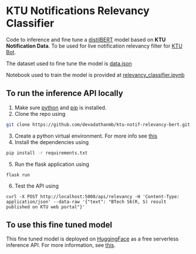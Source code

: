 # KTU Notifications Relevancy Classifier

Code to inference and fine tune a [distilBERT](https://huggingface.co/distilbert/distilbert-base-uncased) model based on **KTU Notification Data**. To be used for live notification relevancy filter for [KTU Bot](https://github.com/devadathanmb/ktu-bot).

The dataset used to fine tune the model is [data.json](./data.json)

Notebook used to train the model is provided at [relevancy_classifier.ipynb](./relevancy_classifier.ipynb)

## To run the inference API locally

1. Make sure [python]() and [pip]() is installed.
2. Clone the repo using

```bash
git clone https://github.com/devadathanmb/ktu-notif-relevancy-bert.git
```

3. Create a python virtual environment. For more info see [this](https://www.freecodecamp.org/news/how-to-setup-virtual-environments-in-python/)
4. Install the dependencies using

```bash
pip install -r requirements.txt
```

5. Run the flask application using

```
flask run
```

6. Test the API using

```
curl -X POST http://localhost:5000/api/relevancy -H 'Content-Type: application/json' --data-raw '{"text": "BTech S6(R, S) result published on KTU web portal"}'
```

## To use this fine tuned model

This fine tuned model is deployed on [HuggingFace](https://huggingface.co/) as a free serverless inference API. For more information, see [this](https://huggingface.co/devadathanmb/ktu-notifs-relevancy-bert).
